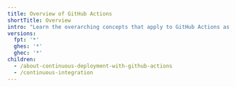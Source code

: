 ```yaml
---
title: Overview of GitHub Actions
shortTitle: Overview
intro: "Learn the overarching concepts that apply to GitHub Actions as a whole."
versions:
  fpt: '*'
  ghes: '*'
  ghec: '*'
children:
  - /about-continuous-deployment-with-github-actions
  - /continuous-integration
---
```

